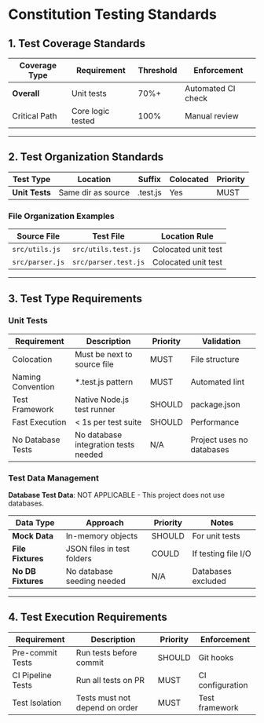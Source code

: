 # Constitution Testing Standards

<!--
Section: testing
Priority: high
Applies to: all projects
Dependencies: [core]
Version: 1.0.0
Last Updated: 2025-10-16
Project: Basic Node Application
-->

## 1. Test Coverage Standards

| Coverage Type | Requirement       | Threshold | Enforcement        |
| ------------- | ----------------- | --------- | ------------------ |
| **Overall**   | Unit tests        | 70%+      | Automated CI check |
| Critical Path | Core logic tested | 100%      | Manual review      |

---

## 2. Test Organization Standards

| Test Type      | Location           | Suffix   | Colocated | Priority |
| -------------- | ------------------ | -------- | --------- | -------- |
| **Unit Tests** | Same dir as source | .test.js | Yes       | MUST     |

### File Organization Examples

| Source File     | Test File            | Location Rule       |
| --------------- | -------------------- | ------------------- |
| `src/utils.js`  | `src/utils.test.js`  | Colocated unit test |
| `src/parser.js` | `src/parser.test.js` | Colocated unit test |

---

## 3. Test Type Requirements

### Unit Tests

| Requirement       | Description                          | Priority | Validation                |
| ----------------- | ------------------------------------ | -------- | ------------------------- |
| Colocation        | Must be next to source file          | MUST     | File structure            |
| Naming Convention | \*.test.js pattern                   | MUST     | Automated lint            |
| Test Framework    | Native Node.js test runner           | SHOULD   | package.json              |
| Fast Execution    | < 1s per test suite                  | SHOULD   | Performance               |
| No Database Tests | No database integration tests needed | N/A      | Project uses no databases |

### Test Data Management

**Database Test Data**: NOT APPLICABLE - This project does not use databases.

| Data Type          | Approach                   | Priority | Notes               |
| ------------------ | -------------------------- | -------- | ------------------- |
| **Mock Data**      | In-memory objects          | SHOULD   | For unit tests      |
| **File Fixtures**  | JSON files in test folders | COULD    | If testing file I/O |
| **No DB Fixtures** | No database seeding needed | N/A      | Databases excluded  |

---

## 4. Test Execution Requirements

| Requirement       | Description                    | Priority | Enforcement      |
| ----------------- | ------------------------------ | -------- | ---------------- |
| Pre-commit Tests  | Run tests before commit        | SHOULD   | Git hooks        |
| CI Pipeline Tests | Run all tests on PR            | MUST     | CI configuration |
| Test Isolation    | Tests must not depend on order | MUST     | Test framework   |
